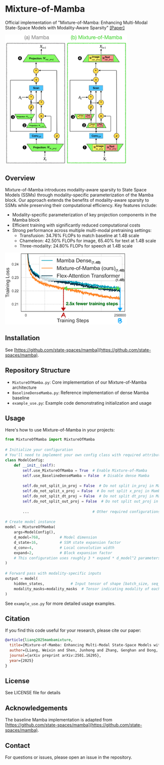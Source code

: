 
# Mixture-of-Mamba

Official implementation of "Mixture-of-Mamba: Enhancing Multi-Modal State-Space Models with Modality-Aware Sparsity"
[[Paper]](http://arxiv.org/abs/2501.16295)

<img src="assets/architecture.png" width="400">


## Overview

Mixture-of-Mamba introduces modality-aware sparsity to State Space Models (SSMs) through modality-specific parameterization of the Mamba block. Our approach extends the benefits of modality-aware sparsity to SSMs while preserving their computational efficiency. Key features include:

- Modality-specific parameterization of key projection components in the Mamba block
- Efficient training with significantly reduced computational costs
- Strong performance across multiple multi-modal pretraining settings:
  - Transfusion: 34.76% FLOPs to match baseline at 1.4B scale
  - Chameleon: 42.50% FLOPs for image, 65.40% for text at 1.4B scale
  - Three-modality: 24.80% FLOPs for speech at 1.4B scale

<img src="assets/loss.png" width="400">


## Installation

See [https://github.com/state-spaces/mamba](https://github.com/state-spaces/mamba).

## Repository Structure

- `MixtureOfMamba.py`: Core implementation of our Mixture-of-Mamba architecture
- `BaselineDenseMamba.py`: Reference implementation of dense Mamba baseline
- `example_use.py`: Example code demonstrating initialization and usage

## Usage

Here's how to use Mixture-of-Mamba in your projects:

```python
from MixtureOfMamba import MixtureOfMamba

# Initialize your configuration
# You'll need to implement your own config class with required attributes
class ModelConfig:
    def __init__(self):
        self.use_MixtureOfMamba = True  # Enable Mixture-of-Mamba
        self.use_BaselineDenseMamba = False  # Disable dense Mamba

        self.do_not_split_in_proj = False  # Do not split in_proj in Mamba block
        self.do_not_split_x_proj = False  # Do not split x_proj in Mamba block
        self.do_not_split_dt_proj = False  # Do not split dt_proj in Mamba block
        self.do_not_split_out_proj = False  # Do not split out_proj in Mamba block

        ...                             # Other required configurations

# Create model instance
model = MixtureOfMamba(
    args=ModelConfig(),
    d_model=768,         # Model dimension
    d_state=16,          # SSM state expansion factor
    d_conv=4,            # Local convolution width
    expand=2,            # Block expansion factor  
    # This configuration uses roughly 3 * expand * d_model^2 parameters
)

# Forward pass with modality-specific inputs
output = model(
    hidden_states,            # Input tensor of shape [batch_size, seq_len, dim]
    modality_masks=modality_masks  # Tensor indicating modality of each token
)
```

See `example_use.py` for more detailed usage examples.

## Citation

If you find this code useful for your research, please cite our paper:

```bibtex
@article{liang2025mambamixture,
  title={Mixture-of-Mamba: Enhancing Multi-Modal State-Space Models with Modality-Aware Sparsity},
  author={Liang, Weixin and Shen, Junhong and Zhang, Genghan and Dong, Ning and Zettlemoyer, Luke and Yu, Lili},
  journal={arXiv preprint arXiv:2501.16295},
  year={2025}
}
```

## License

See LICENSE file for details

## Acknowledgements

The baseline Mamba implementation is adapted from [https://github.com/state-spaces/mamba](https://github.com/state-spaces/mamba).

## Contact

For questions or issues, please open an issue in the repository. 
